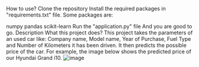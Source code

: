 How to use?
Clone the repository
Install the required packages in "requirements.txt" file.
Some packages are:

numpy
pandas
scikit-learn
Run the "application.py" file And you are good to go.
Description
What this project does?
This project takes the parameters of an used car like: Company name, Model name, Year of Purchase, Fuel Type and Number of Kilometers it has been driven.
It then predicts the possible price of the car. For example, the image below shows the predicted price of our Hyundai Grand i10.
![image](https://github.com/user-attachments/assets/80f0f3a8-063f-44e3-bc03-d807b274d3e2)
